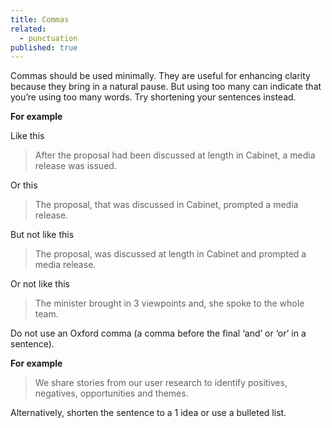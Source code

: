 ```yaml
---
title: Commas
related:
  - punctuation
published: true
---
```


Commas should be used minimally. They are useful for enhancing clarity because they bring in a natural pause. But using too many can indicate that you’re using too many words. Try shortening your sentences instead.

**For example**

Like this

> After the proposal had been discussed at length in Cabinet, a media release was issued.

Or this

> The proposal, that was discussed in Cabinet, prompted a media release.

But not like this

> The proposal, was discussed at length in Cabinet and prompted a media release.

Or not like this

> The minister brought in 3 viewpoints and, she spoke to the whole team.

Do not use an Oxford comma (a comma before the final ‘and’ or ‘or’ in a sentence).

**For example**

> We share stories from our user research to identify positives, negatives, opportunities and themes.

Alternatively, shorten the sentence to a 1 idea or use a bulleted list.
